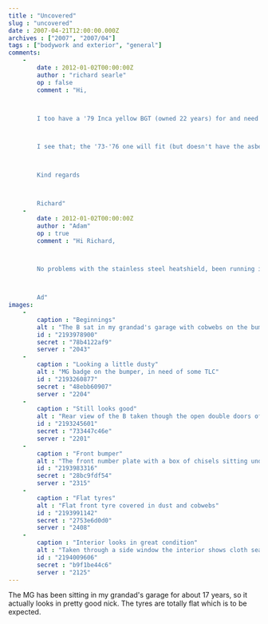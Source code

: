 ```yaml
---
title : "Uncovered"
slug : "uncovered"
date : 2007-04-21T12:00:00.000Z
archives : ["2007", "2007/04"]
tags : ["bodywork and exterior", "general"]
comments:
    -
        date : 2012-01-02T00:00:00Z
        author : "richard searle"
        op : false
        comment : "Hi,



        I too have a '79 Inca yellow BGT (owned 22 years) for and need to get a replacement carb heatshield.



        I see that; the '73-'76 one will fit (but doesn't have the asbestos based insulation of the post '76 heatshield) but fits the same side of the spacers as the original and then there the stainless version you've gone for which fits the other side of the spacers and wondered how it's performed since you fitted it ... any fuel vaporization / starvation issues?



        Kind regards



        Richard"
    -
        date : 2012-01-02T00:00:00Z
        author : "Adam"
        op : true
        comment : "Hi Richard,



        No problems with the stainless steel heatshield, been running it a good while now and had nothing which would suggest it's causing issues from lack of heat protection. As you have obviously realised the stainless shield which I got sits the other side of the spacers and so is that much further away from the heat source and I'd guess the reflective surface helps too.



        Ad"
images:
    -
        caption : "Beginnings"
        alt : "The B sat in my grandad's garage with cobwebs on the bumper, freshly removed cover lying on the ground"
        id : "2193978900"
        secret : "78b4122af9"
        server : "2043"
    -
        caption : "Looking a little dusty"
        alt : "MG badge on the bumper, in need of some TLC"
        id : "2193260877"
        secret : "48ebb60907"
        server : "2204"
    -
        caption : "Still looks good"
        alt : "Rear view of the B taken though the open double doors of the garage. Bright yellow paint makes for a good contrast with the surroundings."
        id : "2193245601"
        secret : "733447c46e"
        server : "2201"
    -
        caption : "Front bumper"
        alt : "The front number plate with a box of chisels sitting under the front bumper on a dusty floor"
        id : "2193983316"
        secret : "28bc9fdf54"
        server : "2315"
    -
        caption : "Flat tyres"
        alt : "Flat front tyre covered in dust and cobwebs"
        id : "2193991142"
        secret : "2753e6d0d0"
        server : "2408"
    -
        caption : "Interior looks in great condition"
        alt : "Taken through a side window the interior shows cloth seats and a black dashboard, both without any obvious marks or signs of age"
        id : "2194009606"
        secret : "b9f1be44c6"
        server : "2125"
---
```


The MG has been sitting in my grandad's garage for about 17 years, so it actually looks in pretty good nick. The tyres are totally flat which is to be expected.